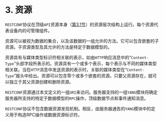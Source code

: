 # 3. 资源

`RESTCONF`协议​​在顶级`API`资源本身（[第3.1节](3.1.md)）的资源层次结构上运行。每个资源代表设备内的可管理组件。

资源可以被视为数据的集合，以及该数据的一组允许的方法。它可以包含嵌套的子资源。子资源类型及其允许的方法是特定于数据模型的。

资源具有与媒体类型标识符相关联的表示，如由`HTTP`响应消息中的“`Content-Type`”头部字段所表示的。资源具有一个或多个表示，每个表示与不同的媒体类型相关联。当在`HTTP`消息中发送资源的表示时，关联的媒体类型在“`Content-Type`”报头中给出。资源可以包含零个或多个嵌套的资源。只要父资源存在，就可以独立于其父资源创建和删除资源。

`RESTCONF`资源通过本文定义的一组`URI`来访问。服务器支持的一组`YANG`模块将确定服务器所支持的特定于数据模型的`RPC`操作，顶级数据节点和事件通知消息。

`RESTCONF`协议​​不包含数据资源发现机制。相反，由服务器通告的`YANG`模块中的定义用于构造RPC操作或数据资源标识符。
